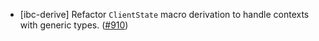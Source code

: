 - [ibc-derive] Refactor `ClientState` macro derivation to handle contexts with
  generic types. ([\#910](https://github.com/cosmos/ibc-rs/issues/910))
